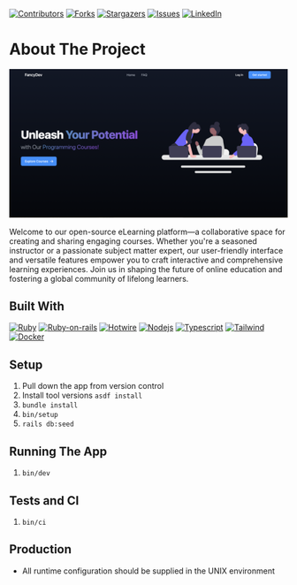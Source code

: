 [![Contributors][contributors-shield]][contributors-url]
[![Forks][forks-shield]][forks-url]
[![Stargazers][stars-shield]][stars-url]
[![Issues][issues-shield]][issues-url]
[![LinkedIn][linkedin-shield]][linkedin-url]
<!-- [![MIT License][license-shield]][license-url] -->

# About The Project

![preview.png](preview.png)

Welcome to our open-source eLearning platform—a collaborative space for creating and sharing engaging courses. Whether you're a seasoned instructor or a passionate subject matter expert, our user-friendly interface and versatile features empower you to craft interactive and comprehensive learning experiences. Join us in shaping the future of online education and fostering a global community of lifelong learners.

## Built With

[![Ruby][Ruby]][Ruby-url]
[![Ruby-on-rails][Ruby-on-rails]][Ruby-on-rails-url]
[![Hotwire][Hotwire]][Hotwire-url]
[![Nodejs][Nodejs]][Nodejs-url]
[![Typescript][Typescript]][Typescript-url]
[![Tailwind][Tailwind]][Tailwind-url]
[![Docker][Docker]][Docker-url]

## Setup

1. Pull down the app from version control
2. Install tool versions `asdf install`
3. `bundle install`
4. `bin/setup`
5. `rails db:seed`

## Running The App

1. `bin/dev`

## Tests and CI

1. `bin/ci`

## Production

* All runtime configuration should be supplied
in the UNIX environment

<!-- MARKDOWN LINKS & IMAGES -->
[contributors-shield]: https://img.shields.io/github/contributors/PatRogala/elearning-platform.svg?style=for-the-badge
[contributors-url]: https://github.com/PatRogala/elearning-platform/graphs/contributors
[forks-shield]: https://img.shields.io/github/forks/PatRogala/elearning-platform.svg?style=for-the-badge
[forks-url]: https://github.com/PatRogala/elearning-platform/network/members
[stars-shield]: https://img.shields.io/github/stars/PatRogala/elearning-platform.svg?style=for-the-badge
[stars-url]: https://github.com/PatRogala/elearning-platform/stargazers
[issues-shield]: https://img.shields.io/github/issues/PatRogala/elearning-platform.svg?style=for-the-badge
[issues-url]: https://github.com/PatRogala/elearning-platform/issues
<!-- [license-shield]: https://img.shields.io/github/license/PatRogala/elearning-platform.svg?style=for-the-badge
[license-url]: https://github.com/PatRogala/elearning-platform/blob/master/LICENSE.txt -->
[linkedin-shield]: https://img.shields.io/badge/-LinkedIn-black.svg?style=for-the-badge&logo=linkedin&colorB=555
[linkedin-url]: https://linkedin.com/in/patrogala
[product-screenshot]: preview.png
[Ruby]: https://img.shields.io/badge/Ruby_3-D51F06?style=for-the-badge&logo=ruby&logoColor=white
[Ruby-url]: https://www.ruby-lang.org/en/
[Ruby-on-rails]: https://img.shields.io/badge/Rails_7-cc0000?style=for-the-badge&logo=RubyOnRails&logoColor=white
[Ruby-on-rails-url]: https://rubyonrails.org/
[Tailwind]: https://img.shields.io/badge/Tailwind-06b6d4?style=for-the-badge&logo=Tailwindcss&logoColor=white
[Tailwind-url]: https://tailwindcss.com/
[Typescript]: https://img.shields.io/badge/Typescript-007acc?style=for-the-badge&logo=Typescript&logoColor=white
[Typescript-url]: https://www.typescriptlang.org
[Nodejs]: https://img.shields.io/badge/Node.js_20-3c873a?style=for-the-badge&logo=Node.js&logoColor=white
[Nodejs-url]: https://nodejs.org/en
[Docker]: https://img.shields.io/badge/Docker-0db7ed?style=for-the-badge&logo=Docker&logoColor=white
[Docker-url]: https://www.docker.com
[Hotwire]: https://img.shields.io/badge/Turbo-5CD8E5?style=for-the-badge&logo=Turbo&logoColor=black
[Hotwire-url]: https://turbo.hotwire.dev/